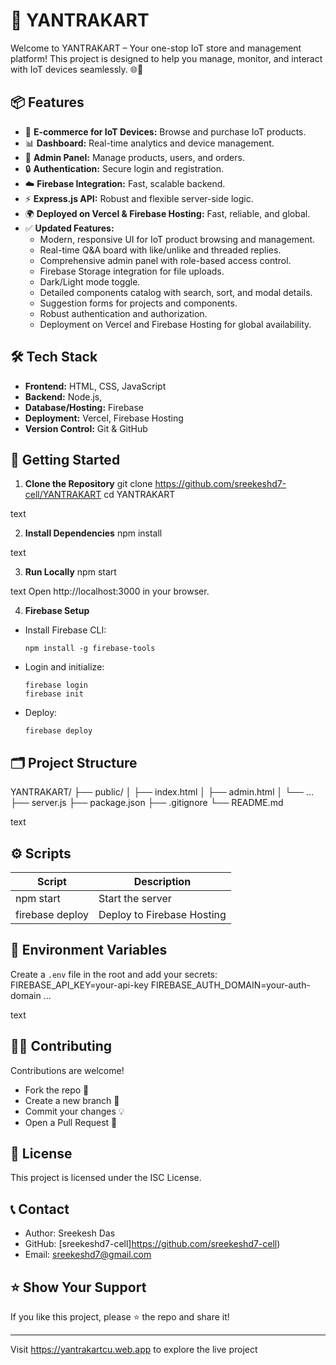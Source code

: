 # 🚀 YANTRAKART

Welcome to YANTRAKART – Your one-stop IoT store and management platform! This project is designed to help you manage, monitor, and interact with IoT devices seamlessly. 🌐🔌

## 📦 Features

- 🛒 **E-commerce for IoT Devices:** Browse and purchase IoT products.
- 📊 **Dashboard:** Real-time analytics and device management.
- 👤 **Admin Panel:** Manage products, users, and orders.
- 🔒 **Authentication:** Secure login and registration.
- ☁️ **Firebase Integration:** Fast, scalable backend.
- ⚡ **Express.js API:** Robust and flexible server-side logic.
- 🌍 **Deployed on Vercel & Firebase Hosting:** Fast, reliable, and global.
- ✅ **Updated Features:**  
  - Modern, responsive UI for IoT product browsing and management.  
  - Real-time Q&A board with like/unlike and threaded replies.  
  - Comprehensive admin panel with role-based access control.  
  - Firebase Storage integration for file uploads.  
  - Dark/Light mode toggle.  
  - Detailed components catalog with search, sort, and modal details.  
  - Suggestion forms for projects and components.  
  - Robust authentication and authorization.  
  - Deployment on Vercel and Firebase Hosting for global availability.

## 🛠️ Tech Stack

- **Frontend:** HTML, CSS, JavaScript
- **Backend:** Node.js, 
- **Database/Hosting:** Firebase
- **Deployment:** Vercel, Firebase Hosting
- **Version Control:** Git & GitHub

## 🚀 Getting Started

1. **Clone the Repository**
git clone https://github.com/sreekeshd7-cell/YANTRAKART
cd YANTRAKART


text

2. **Install Dependencies**
npm install


text

3. **Run Locally**
npm start


text
Open http://localhost:3000 in your browser.

4. **Firebase Setup**
- Install Firebase CLI:
  ```
  npm install -g firebase-tools
  ```
- Login and initialize:
  ```
  firebase login
  firebase init
  ```
- Deploy:
  ```
  firebase deploy
  ```


## 🗂️ Project Structure

YANTRAKART/
├── public/
│ ├── index.html
│ ├── admin.html
│ └── ...
├── server.js
├── package.json
├── .gitignore
└── README.md


text

## ⚙️ Scripts

| Script          | Description                   |
|-----------------|------------------------------|
| npm start       | Start the server              |
| firebase deploy | Deploy to Firebase Hosting    |

## 🔐 Environment Variables

Create a `.env` file in the root and add your secrets:
FIREBASE_API_KEY=your-api-key
FIREBASE_AUTH_DOMAIN=your-auth-domain
...


text

## 👨‍💻 Contributing

Contributions are welcome!

- Fork the repo 🍴
- Create a new branch 🌱
- Commit your changes 💡
- Open a Pull Request 🚀

## 📝 License

This project is licensed under the ISC License.

## 📞 Contact

- Author: Sreekesh Das
- GitHub: [sreekeshd7-cell]https://github.com/sreekeshd7-cell)
- Email: sreekeshd7@gmail.com

## ⭐️ Show Your Support

If you like this project, please ⭐️ the repo and share it!

---

Visit https://yantrakartcu.web.app to explore the live project

